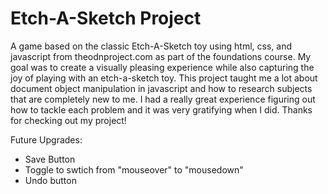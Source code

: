 # Etch-A-Sketch Project
A game based on the classic Etch-A-Sketch toy using html, css, and javascript from theodnproject.com as part of the foundations course. My goal was to create a visually pleasing experience while also capturing the joy of playing with an etch-a-sketch toy. This project taught me a lot about document object manipulation in javascript and how to research subjects that are completely new to me. I had a really great experience figuring out how to tackle each problem and it was very gratifying when I did. Thanks for checking out my project!


Future Upgrades:
* Save Button
* Toggle to swtich from "mouseover" to "mousedown"
* Undo button
